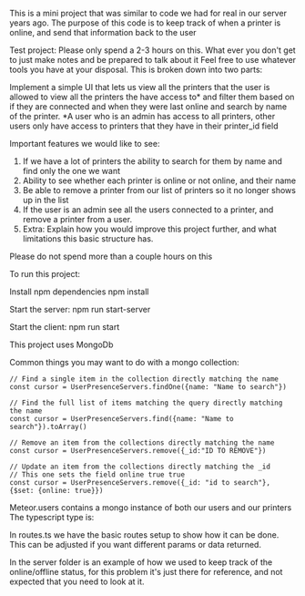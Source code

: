 This is a mini project that was similar to code we had for real in our server years ago. The purpose of this code is to keep track of when a printer is online, and send that information back to the user

Test project:
Please only spend a 2-3 hours on this. What ever you don't get to just make notes and be prepared to talk about it
Feel free to use whatever tools you have at your disposal.
This is broken down into two parts:

Implement a simple UI that lets us view all the printers that the user is allowed to view all the printers the have access to* and filter them based on if they are connected and when they were last online and search by name of the printer.
*A user who is an admin has access to all printers, other users only have access to printers that they have in their printer_id field

Important features we would like to see:

1. If we have a lot of printers the ability to search for them by name and find only the one we want
2. Ability to see whether each printer is online or not online, and their name
3. Be able to remove a printer from our list of printers so it no longer shows up in the list
4. If the user is an admin see all the users connected to a printer, and remove a printer from a user.
5. Extra: Explain how you would improve this project further, and what limitations this basic structure has.

Please do not spend more than a couple hours on this

To run this project:

Install npm dependencies
npm install

Start the server:
npm run start-server

Start the client:
npm run start

This project uses MongoDb

Common things you may want to do with a mongo collection:

```
// Find a single item in the collection directly matching the name
const cursor = UserPresenceServers.findOne({name: "Name to search"})

// Find the full list of items matching the query directly matching the name
const cursor = UserPresenceServers.find({name: "Name to search"}).toArray()

// Remove an item from the collections directly matching the name
const cursor = UserPresenceServers.remove({_id:"ID TO REMOVE"})

// Update an item from the collections directly matching the _id
// This one sets the field online true true
const cursor = UserPresenceServers.remove({_id: "id to search"}, {$set: {online: true}})
```

Meteor.users contains a mongo instance of both our users and our printers
The typescript type is:

In routes.ts we have the basic routes setup to show how it can be done. This can be adjusted if you want different params or data returned.

In the server folder is an example of how we used to keep track of the online/offline status, for this problem it's just there for reference, and not expected that you need to look at it.
